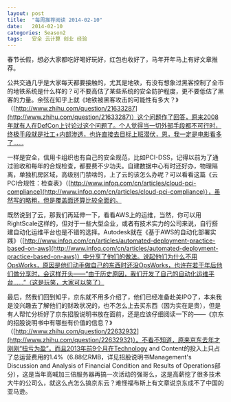 ```yaml
---
layout: post
title:  "每周推荐阅读 2014-02-10"
date:   2014-02-10
categories: Season2 
tags:   安全 云计算 创业 经验
---
```


春节长假，想必大家都吃好喝好玩好，红包也收好了，马年开年马上有好文章推荐。

公共交通几乎是大家每天都要接触的，尤其是地铁，有没有想象过黑客控制了全市的地铁系统是什么样的？可不要高估了某些系统的安全防护程度，更不要低估了黑客的力量。余弦在知乎上就《地铁被黑客攻击的可能性有多大？》（[http://www.zhihu.com/question/21633287](http://www.zhihu.com/question/21633287)）这个问题作了回答，原来2008年就有人在DefCon上讨论过这个问题了。个人觉得当一切外部手段都不可行时，终极手段就是社工+内部渗透，也许直接去目标上班潜伏，恩，我一定是电影看多了……

一样是安全，信用卡组织也有自己的安全规范，比如PCI-DSS，记得以前为了通过验收和每年的合规检查，都要费不少功夫。自建数据中心有时还好办，物理隔离，单独机房区域，高级别门禁啥的，上了云的该怎么办呢？可以看看这篇《云PCI合规性：检查表》（[http://www.infoq.com/cn/articles/cloud-pci-compliance](http://www.infoq.com/cn/articles/cloud-pci-compliance)），虽然写的略粗，但是覆盖面还算比较全面的。

既然说到了云，那我们再延伸一下，看看AWS上的运维，当然，你可以用RightScale这样的，但对于一些大型企业，或者有技术实力的公司来说，自行搭建自动化运维平台也是不错的选择。Autodesk就在《基于AWS的自动化部署实践》（[http://www.infoq.com/cn/articles/automated-deployment-practice-based-on-aws](http://www.infoq.com/cn/articles/automated-deployment-practice-based-on-aws)）中分享了他们的做法。说起他们为什么不用OpsWorks，原因是他们动手做自己的东西时还没OpsWorks，也许在若干年后他们做分享时，会这样开头——“由于历史原因，我们开发了自己的自动化运维平台……”（这是玩笑，大家可以笑了）

最后，然我们回到知乎，京东就不用多介绍了，他们已经准备赴美IPO了，本来我是没兴趣去了解他们的财政状况的，也不怎么上去买东西（因为实在是贵），但是有人帮忙分析好了京东招股说明书放在面前，还是应该仔细阅读一下的——《京东的招股说明书中有哪些有价值的信息？》（[http://www.zhihu.com/question/22632932](http://www.zhihu.com/question/22632932)）。不看不知道，原来京东去年才刚刚“扭亏为盈”，而且2013年前9个月在Technology and Content的投入上只占了总运营费用的1.4%（6.88亿RMB，详见招股说明书Management's Discussion and Analysis of Financial Condition and Results of Operations部分），这是当年高喊加三倍服务器再搞一次活动的强哥么，这是高薪挖了很多技术大牛的公司么，就这么点怎么搞京东云？难怪福布斯上有文章说京东成不了中国的亚马逊。